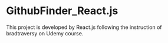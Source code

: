 # GithubFinder_React.js

This project is developed by React.js following the instruction of bradtraversy on Udemy course.

